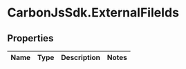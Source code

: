 # CarbonJsSdk.ExternalFileIds

## Properties

Name | Type | Description | Notes
------------ | ------------- | ------------- | -------------


